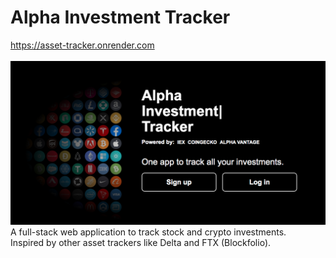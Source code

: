 # Alpha Investment Tracker
https://asset-tracker.onrender.com
<br/>
<br/>
<img src="docs/main.png" width="800px">
<br/>
A full-stack web application to track stock and crypto investments.
<br/>
Inspired by other asset trackers like Delta and FTX (Blockfolio).
